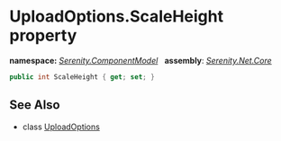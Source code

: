 # UploadOptions.ScaleHeight property
**namespace:** *[Serenity.ComponentModel](../../README.md#serenity.componentmodel-namespace)*   **assembly**: *[Serenity.Net.Core](../../README.md)*

```csharp
public int ScaleHeight { get; set; }
```

## See Also

* class [UploadOptions](../UploadOptions.md)